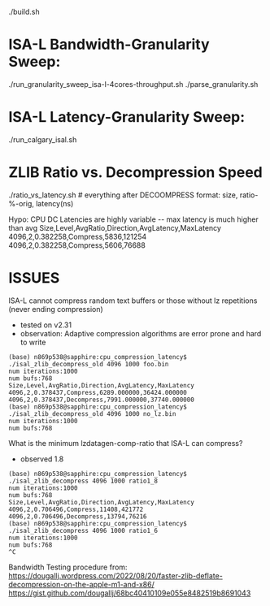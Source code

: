 ./build.sh

ISA-L Bandwidth-Granularity Sweep:
=====
./run_granularity_sweep_isa-l-4cores-throughput.sh
./parse_granularity.sh

ISA-L Latency-Granularity Sweep:
=====
./run_calgary_isal.sh

ZLIB Ratio vs. Decompression Speed
====
./ratio_vs_latency.sh # everything after DECOOMPRESS format: size, ratio-%-orig, latency(ns)

Hypo: CPU DC Latencies are highly variable -- max latency is much higher than avg
Size,Level,AvgRatio,Direction,AvgLatency,MaxLatency
4096,2,0.382258,Compress,5836,121254
4096,2,0.382258,Compress,5606,76688



ISSUES
======
ISA-L cannot compress random text buffers or those without lz repetitions (never ending compression)
* tested on v2.31
* observation: Adaptive compression algorithms are error prone and hard to write
```
(base) n869p538@sapphire:cpu_compression_latency$ ./isal_zlib_decompress_old 4096 1000 foo.bin
num iterations:1000
num bufs:768
Size,Level,AvgRatio,Direction,AvgLatency,MaxLatency
4096,2,0.378437,Compress,6289.000000,36424.000000
4096,2,0.378437,Decompress,7991.000000,37740.000000
(base) n869p538@sapphire:cpu_compression_latency$ ./isal_zlib_decompress_old 4096 1000 no_lz.bin
num iterations:1000
num bufs:768

```
What is the minimum lzdatagen-comp-ratio that ISA-L can compress?
* observed 1.8
```
(base) n869p538@sapphire:cpu_compression_latency$ ./isal_zlib_decompress 4096 1000 ratio1_8
num iterations:1000
num bufs:768
Size,Level,AvgRatio,Direction,AvgLatency,MaxLatency
4096,2,0.706496,Compress,11408,421772
4096,2,0.706496,Decompress,13794,76216
(base) n869p538@sapphire:cpu_compression_latency$ ./isal_zlib_decompress 4096 1000 ratio1_6
num iterations:1000
num bufs:768
^C
```


Bandwidth Testing procedure from: 
https://dougallj.wordpress.com/2022/08/20/faster-zlib-deflate-decompression-on-the-apple-m1-and-x86/
https://gist.github.com/dougallj/68bc40410109e055e8482519b8691043
